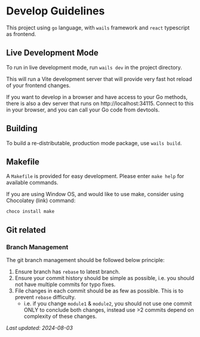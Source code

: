 # Develop Guidelines

This project using `go` language, with `wails` framework and `react` typescript as frontend.

## Live Development Mode

To run in live development mode, run `wails dev` in the project directory.

This will run a Vite development server that will provide very fast hot reload of your frontend changes.

If you want to develop in a browser and have access to your Go methods, there is also a dev server that runs on http://localhost:34115. Connect to this in your browser, and you can call your Go code from devtools.

## Building

To build a re-distributable, production mode package, use `wails build`.

## Makefile

A `Makefile` is provided for easy development. Please enter `make help` for available commands.

If you are using Window OS, and would like to use make, consider using Chocolatey (link) command:

```
choco install make
```

## Git related

### Branch Management

The git branch management should be followed below principle:

1. Ensure branch has `rebase` to latest branch.
2. Ensure your commit history should be simple as possible, i.e. you should not have multiple commits for typo fixes.
3. File changes in each commit should be as few as possible. This is to prevent `rebase` difficulty.
    - i.e. if you change `module1` & `module2`, you should not use one commit ONLY to conclude both changes, instead use >2 commits depend on complexity of these changes.

_Last updated: 2024-08-03_

